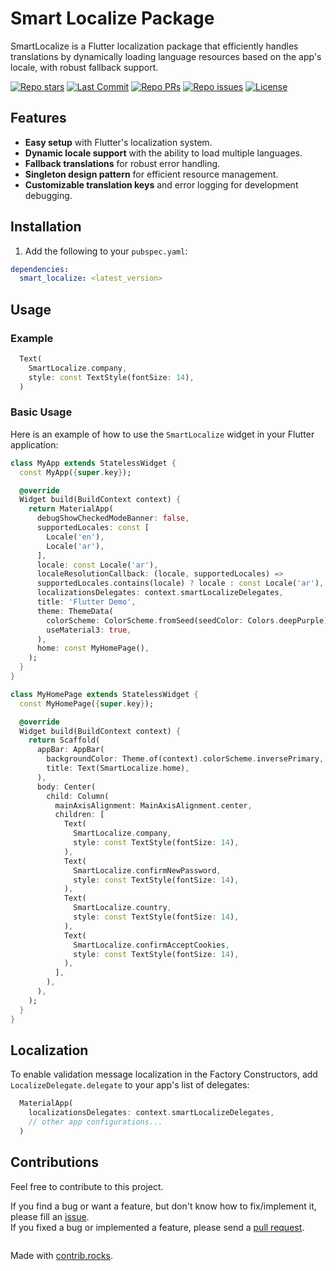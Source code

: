 # Smart Localize Package

SmartLocalize is a Flutter localization package that efficiently handles translations by dynamically loading language resources based on the app's locale, with robust fallback support.

<p>
    <a href="https://github.com/abdelrahmanghanem/smart_localize"><img src="https://img.shields.io/github/stars/abdelrahmanghanem/smart_localize?style=social" alt="Repo stars"></a>
    <a href="https://github.com/abdelrahmanghanem/smart_localize/commits/main"><img src="https://img.shields.io/github/last-commit/abdelrahmanghanem/smart_localize/main?logo=git" alt="Last Commit"></a>
    <a href="https://github.com/abdelrahmanghanem/smart_localize/pulls"><img src="https://img.shields.io/github/issues-pr/abdelrahmanghanem/smart_localize" alt="Repo PRs"></a>
    <a href="https://github.com/abdelrahmanghanem/smart_localize/issues?q=is%3Aissue+is%3Aopen"><img src="https://img.shields.io/github/issues/abdelrahmanghanem/smart_localize" alt="Repo issues"></a>
    <a href="https://github.com/abdelrahmanghanem/smart_localize/blob/main/LICENSE"><img src="https://badgen.net/github/license/abdelrahmanghanem/smart_localize" alt="License"></a>
</p>

## Features

- **Easy setup** with Flutter's localization system.
- **Dynamic locale support** with the ability to load multiple languages.
- **Fallback translations** for robust error handling.
- **Singleton design pattern** for efficient resource management.
- **Customizable translation keys** and error logging for development debugging.

## Installation

1. Add the following to your `pubspec.yaml`:

```yaml
dependencies:
  smart_localize: <latest_version>
```


## Usage

### Example

```dart
  Text(
    SmartLocalize.company,
    style: const TextStyle(fontSize: 14),
  )
```

### Basic Usage

Here is an example of how to use the `SmartLocalize` widget in your Flutter application:

```dart
class MyApp extends StatelessWidget {
  const MyApp({super.key});

  @override
  Widget build(BuildContext context) {
    return MaterialApp(
      debugShowCheckedModeBanner: false,
      supportedLocales: const [
        Locale('en'),
        Locale('ar'),
      ],
      locale: const Locale('ar'),
      localeResolutionCallback: (locale, supportedLocales) =>
      supportedLocales.contains(locale) ? locale : const Locale('ar'),
      localizationsDelegates: context.smartLocalizeDelegates,
      title: 'Flutter Demo',
      theme: ThemeData(
        colorScheme: ColorScheme.fromSeed(seedColor: Colors.deepPurple),
        useMaterial3: true,
      ),
      home: const MyHomePage(),
    );
  }
}

class MyHomePage extends StatelessWidget {
  const MyHomePage({super.key});

  @override
  Widget build(BuildContext context) {
    return Scaffold(
      appBar: AppBar(
        backgroundColor: Theme.of(context).colorScheme.inversePrimary,
        title: Text(SmartLocalize.home),
      ),
      body: Center(
        child: Column(
          mainAxisAlignment: MainAxisAlignment.center,
          children: [
            Text(
              SmartLocalize.company,
              style: const TextStyle(fontSize: 14),
            ),
            Text(
              SmartLocalize.confirmNewPassword,
              style: const TextStyle(fontSize: 14),
            ),
            Text(
              SmartLocalize.country,
              style: const TextStyle(fontSize: 14),
            ),
            Text(
              SmartLocalize.confirmAcceptCookies,
              style: const TextStyle(fontSize: 14),
            ),
          ],
        ),
      ),
    );
  }
}
```

## Localization

To enable validation message localization in the Factory Constructors, add `LocalizeDelegate.delegate` to your app's list of delegates:

```dart
  MaterialApp(
    localizationsDelegates: context.smartLocalizeDelegates,
    // other app configurations...
  )
```
## Contributions
Feel free to contribute to this project.

If you find a bug or want a feature, but don't know how to fix/implement it, please fill an [issue](https://github.com/abdelrahmanghanem/smart_localize/issues).  
If you fixed a bug or implemented a feature, please send a [pull request](https://github.com/abdelrahmanghanem/smart_localize/pulls).

<a href="https://github.com/abdelrahmanghanem/smart_localize/graphs/contributors">
  <img src="https://contrib.rocks/image?repo=abdelrahmanghanem/smart_localize"  alt=""/>
</a>

Made with [contrib.rocks](https://contrib.rocks).